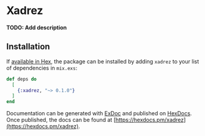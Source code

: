 # Xadrez

**TODO: Add description**

## Installation

If [available in Hex](https://hex.pm/docs/publish), the package can be installed
by adding `xadrez` to your list of dependencies in `mix.exs`:

```elixir
def deps do
  [
    {:xadrez, "~> 0.1.0"}
  ]
end
```

Documentation can be generated with [ExDoc](https://github.com/elixir-lang/ex_doc)
and published on [HexDocs](https://hexdocs.pm). Once published, the docs can
be found at [https://hexdocs.pm/xadrez](https://hexdocs.pm/xadrez).

